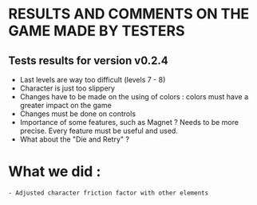 # RESULTS AND COMMENTS ON THE GAME MADE BY TESTERS


## Tests results for version v0.2.4

* Last levels are way too difficult (levels 7 - 8)
* Character is just too slippery
* Changes have to be made on the using of colors : colors must have a greater impact on the game
* Changes must be done on controls
* Importance of some features, such as Magnet ? Needs to be more precise. Every feature must be useful and used.
* What about the "Die and Retry" ?

# What we did :
    - Adjusted character friction factor with other elements